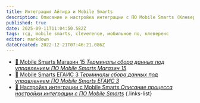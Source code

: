 ```yaml
---
title: Интеграция Айтида и Mobile Smarts
description: Описание и настройка интеграции с ПО Mobile Smarts (Клеверенс)
published: true
date: 2025-09-11T11:04:50.582Z
tags: тсд, mobile smarts, cleverence, мобильное по, клеверенс
editor: markdown
dateCreated: 2022-12-21T07:46:21.086Z
---
```


- [:blue_book: Mobile Smarts Магазин 15 *Терминалы сбора данных под управлением ПО Mobile Smarts Магазин 15*](/integrations/mobilesmarts/mag15)
- [:blue_book: Mobile Smarts ЕГАИС 3 *Терминалы сбора данных под управлением ПО Mobile Smarts ЕГАИС 3*](/integrations/mobilesmarts/egais3)
- [:green_book: Настройка интеграции с Mobile Smarts *Описание процесса настройки интеграции с ПО Mobile Smarts*](/integrations/mobilesmarts/settings)
{.links-list}